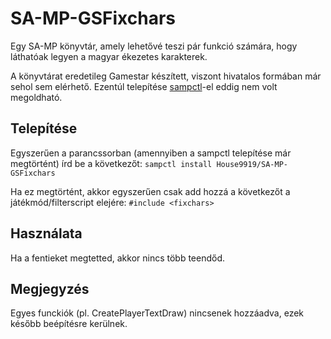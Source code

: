 # SA-MP-GSFixchars
 
Egy SA-MP könyvtár, amely lehetővé teszi pár funkció számára, hogy láthatóak legyen a magyar ékezetes karakterek.

A könyvtárat eredetileg Gamestar készített, viszont hivatalos formában már sehol sem elérhető. Ezentúl telepítése [sampctl](https://github.com/Southclaws/sampctl)-el eddig nem volt megoldható.

## Telepítése

Egyszerűen a parancssorban (amennyiben a sampctl telepítése már megtörtént) írd be a következőt:
`sampctl install House9919/SA-MP-GSFixchars`

Ha ez megtörtént, akkor egyszerűen csak add hozzá a következőt a játékmód/filterscript elejére:
`#include <fixchars>`

## Használata

Ha a fentieket megtetted, akkor nincs több teendőd.

## Megjegyzés

Egyes funckiók (pl. CreatePlayerTextDraw) nincsenek hozzáadva, ezek később beépítésre kerülnek.